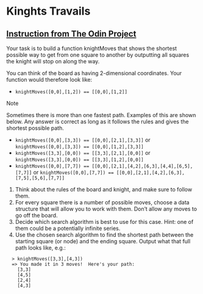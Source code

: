 # Kinghts Travails
## [Instruction from The Odin Project](https://www.theodinproject.com/lessons/javascript-knights-travails)

Your task is to build a function knightMoves that shows the shortest possible way to get from one square to another by outputting all squares the knight will stop on along the way.

You can think of the board as having 2-dimensional coordinates. Your function would therefore look like:

-  `knightMoves([0,0],[1,2]) == [[0,0],[1,2]]`

> [!NOTE]
> Sometimes there is more than one fastest path. Examples of this are shown below. Any answer is correct as long as it follows the rules and gives the shortest possible path.
>  - `knightMoves([0,0],[3,3]) == [[0,0],[2,1],[3,3]]` or `knightMoves([0,0],[3,3]) == [[0,0],[1,2],[3,3]]`
>  - `knightMoves([3,3],[0,0]) == [[3,3],[2,1],[0,0]]` or `knightMoves([3,3],[0,0]) == [[3,3],[1,2],[0,0]]`
>  - `knightMoves([0,0],[7,7]) == [[0,0],[2,1],[4,2],[6,3],[4,4],[6,5],[7,7]]` or `knightMoves([0,0],[7,7]) == [[0,0],[2,1],[4,2],[6,3],[7,5],[5,6],[7,7]]`

1. Think about the rules of the board and knight, and make sure to follow them.
2. For every square there is a number of possible moves, choose a data structure that will allow you to work with them. Don’t allow any moves to go off the board.
3. Decide which search algorithm is best to use for this case. Hint: one of them could be a potentially infinite series.
4. Use the chosen search algorithm to find the shortest path between the starting square (or node) and the ending square. Output what that full path looks like, e.g.:
```
  > knightMoves([3,3],[4,3])
  => You made it in 3 moves!  Here's your path:
    [3,3]
    [4,5]
    [2,4]
    [4,3]
```